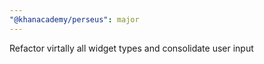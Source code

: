 ```yaml
---
"@khanacademy/perseus": major
---
```


Refactor virtally all widget types and consolidate user input
